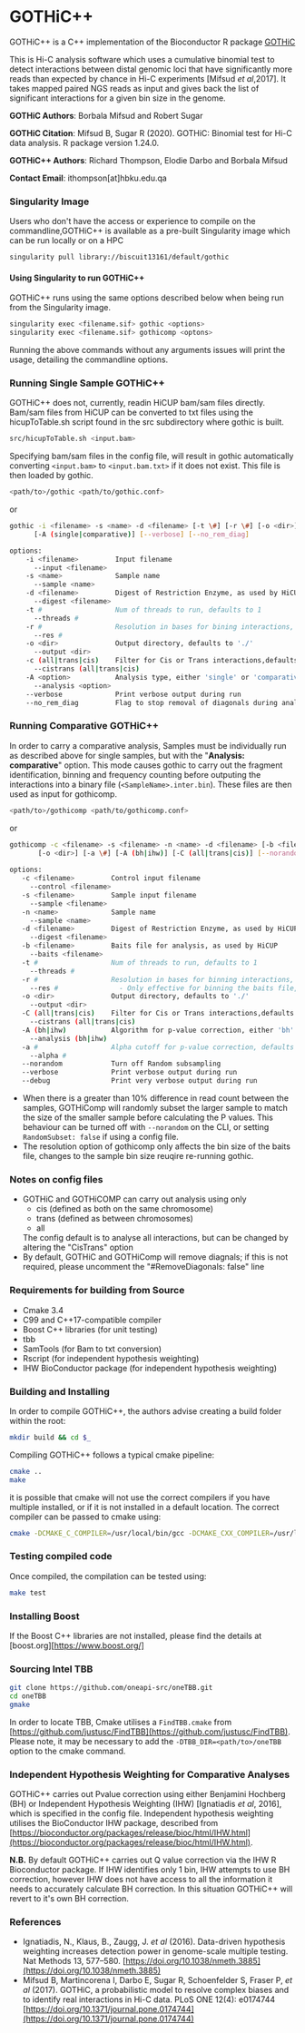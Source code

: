 # GOTHiC++

GOTHiC++ is a C++ implementation of the Bioconductor R package [GOTHiC](https://doi.org/doi:10.18129/B9.bioc.GOTHiC "GOTHiC on Bioconductor")

This is Hi-C analysis software which uses a cumulative binomial test to detect interactions between distal genomic loci that have significantly more reads than expected by chance in Hi-C experiments \[Mifsud *et al*,2017\]. It takes mapped paired NGS reads as input and gives back the list of significant interactions for a given bin size in the genome.


**GOTHiC Authors**: Borbala Mifsud and Robert Sugar

**GOTHiC Citation**: Mifsud B, Sugar R (2020). GOTHiC: Binomial test for Hi-C data analysis. R package version 1.24.0.

**GOTHiC++ Authors**: Richard Thompson, Elodie Darbo and Borbala Mifsud

**Contact Email**: ithompson[at]hbku.edu.qa

### Singularity Image

Users who don't have the access or experience to compile on the commandline,GOTHiC++ is available as a pre-built Singularity image which can be run locally or on a HPC

```bash
singularity pull library://biscuit13161/default/gothic
```

#### Using Singularity to run GOTHiC++

GOTHiC++ runs using the same options described below when being run from the Singularity image. 

```bash
singularity exec <filename.sif> gothic <options>
singularity exec <filename.sif> gothicomp <optons>
```
Running the above commands without any arguments issues will print the usage, detailing the commandline options. 

### Running Single Sample GOTHiC++

GOTHiC++ does not, currently, readin HiCUP bam/sam files directly. Bam/sam files from HiCUP can be converted to txt files using the hicupToTable.sh script found in the src subdirectory where gothic is built.

```bash
src/hicupToTable.sh <input.bam>
```
Specifying bam/sam files in the config file, will result in gothic automatically converting `<input.bam>` to `<input.bam.txt>` if it does not exist. This file is then loaded by gothic.

```bash
<path/to>/gothic <path/to/gothic.conf>
```

or

```bash
gothic -i <filename> -s <name> -d <filename> [-t \#] [-r \#] [-o <dir>] [-c (all|trans|cis)]
      [-A (single|comparative)] [--verbose] [--no_rem_diag]

options:
    -i <filename>         Input filename
      --input <filename>
    -s <name>             Sample name
      --sample <name>
    -d <filename>         Digest of Restriction Enzyme, as used by HiCUP
      --digest <filename>
    -t #                  Num of threads to run, defaults to 1
      --threads #
    -r #                  Resolution in bases for bining interactions, defaults to 10000
      --res #
    -o <dir>              Output directory, defaults to './'
      --output <dir>
    -c (all|trans|cis)    Filter for Cis or Trans interactions,defaults to 'all'
      --cistrans (all|trans|cis)
    -A <option>           Analysis type, either 'single' or 'comparative'
      --analysis <option>
    --verbose             Print verbose output during run
    --no_rem_diag         Flag to stop removal of diagonals during analysis
```



### Running Comparative GOTHiC++

In order to carry a comparative analysis, Samples must be individually run as described above for single samples, but with the "**Analysis: comparative**" option. This mode causes gothic to carry out the fragment identification, binning and frequency counting before outputing the interactions into a binary file (`<SampleName>.inter.bin`). These files are then used as input for gothicomp.

```bash
<path/to>/gothicomp <path/to/gothicomp.conf>
```
 or 
 
 ```bash
gothicomp -c <filename> -s <filename> -n <name> -d <filename> [-b <filename>] [-t \#] [-r \#]
        [-o <dir>] [-a \#] [-A (bh|ihw)] [-C (all|trans|cis)] [--norandom] [--verbose|--debug]
        
options:
    -c <filename>         Control input filename
      --control <filename>
    -s <filename>         Sample input filename
      --sample <filename>
    -n <name>             Sample name
      --sample <name>
    -d <filename>         Digest of Restriction Enzyme, as used by HiCUP
      --digest <filename>
    -b <filename>         Baits file for analysis, as used by HiCUP
      --baits <filename>
    -t #                  Num of threads to run, defaults to 1
      --threads #
    -r #                  Resolution in bases for binning interactions, defaults to 10000
      --res #               - Only effective for binning the baits file, Sample data is binned using gothic.
    -o <dir>              Output directory, defaults to './'
      --output <dir>
    -C (all|trans|cis)    Filter for Cis or Trans interactions,defaults to 'all'
      --cistrans (all|trans|cis)
    -A (bh|ihw)           Algorithm for p-value correction, either 'bh' or 'ihw'
      --analysis (bh|ihw)
    -a #                  Alpha cutoff for p-value correction, defaults to '0.1'
      --alpha #
    --norandom            Turn off Random subsampling
    --verbose             Print verbose output during run
    --debug               Print very verbose output during run
 ```

- When there is a greater than 10% difference in read count between the samples, GOTHiComp will randomly subset the larger sample to match the size of the smaller sample before calculating the P values. This behaviour can be turned off with `--norandom` on the CLI, or setting `RandomSubset: false` if using a config file. 
- The resolution option of gothicomp only affects the bin size of the baits file, changes to the sample bin size reuqire re-running gothic.

### Notes on config files

<ul>
<li>GOTHiC and GOTHiCOMP can carry out analysis using only 
	<ul>
	<li> cis (defined as both on the same chromosome)</li> 
  <li>trans (defined as between chromosomes)</li>
  <li>all</li>
  </ul> 
The config default is to analyse all interactions, but can be changed by altering the "CisTrans" option
</li>

<li>By default, GOTHiC and GOTHiComp will remove diagnals; if this is not required, please uncomment the "#RemoveDiagonals: false" line</li>
</ul>

### Requirements for building from Source
+ Cmake 3.4
+ C99 and C++17-compatible compiler
+ Boost C++ libraries (for unit testing)
+ tbb
+ SamTools (for Bam to txt conversion)
+ Rscript (for independent hypothesis weighting)
+ IHW BioConductor package (for independent hypothesis weighting)

### Building and Installing

In order to compile GOTHiC++, the authors advise creating a build folder within the root:

```bash
mkdir build && cd $_
```

Compiling GOTHiC++ follows a typical cmake pipeline:

```bash
cmake ..
make
```

it is possible that cmake will not use the correct compilers if you have multiple installed, or if it is not installed in a default location. The correct compiler can be passed to cmake using:

```bash
cmake -DCMAKE_C_COMPILER=/usr/local/bin/gcc -DCMAKE_CXX_COMPILER=/usr/local/bin/g++ ..
```

### Testing compiled code

Once compiled, the compilation can be tested using:

```bash
make test
```


### Installing Boost

If the Boost C++ libraries are not installed, please find the details at [boost.org][https://www.boost.org/]

### Sourcing Intel TBB

```bash
git clone https://github.com/oneapi-src/oneTBB.git
cd oneTBB
gmake
```

In order to locate TBB, Cmake utilises a `FindTBB.cmake` from [https://github.com/justusc/FindTBB](https://github.com/justusc/FindTBB).
Please note, it may be necessary to add the `-DTBB_DIR=<path/to>/oneTBB` option to the cmake command.

### Independent Hypothesis Weighting for Comparative Analyses
 
GOTHiC++ carries out Pvalue correction using either Benjamini Hochberg (BH) or Independent Hypothesis Weighting (IHW) \[Ignatiadis *et al*, 2016\], which is specified in the config file. Independent hypothesis weighting utilises the BioConductor IHW package, described from [https://bioconductor.org/packages/release/bioc/html/IHW.html](https://bioconductor.org/packages/release/bioc/html/IHW.html).


**N.B.** By default GOTHiC++ carries out Q value correction via the IHW R Bioconductor package. If IHW identifies only 1 bin, IHW attempts to use BH correction, however IHW does not have access to all the information it needs to accurately calculate BH correction. In this situation GOTHiC++ will revert to it's own BH correction.

### References

+ Ignatiadis, N., Klaus, B., Zaugg, J. *et al* (2016). Data-driven hypothesis weighting increases detection power in genome-scale multiple testing. Nat Methods 13, 577–580. [https://doi.org/10.1038/nmeth.3885](https://doi.org/10.1038/nmeth.3885)
+ Mifsud B, Martincorena I, Darbo E, Sugar R, Schoenfelder S, Fraser P, *et al* (2017). GOTHiC, a probabilistic model to resolve complex biases and to identify real interactions in Hi-C data. PLoS ONE 12(4): e0174744 [https://doi.org/10.1371/journal.pone.0174744](https://doi.org/10.1371/journal.pone.0174744)
